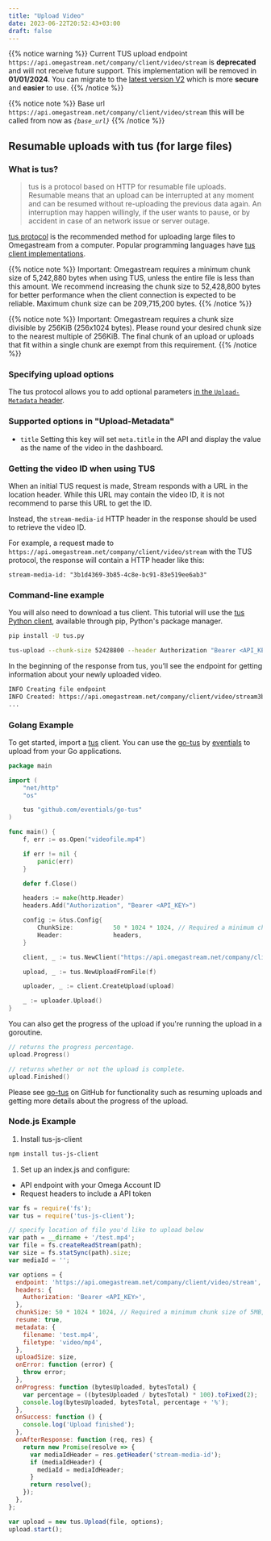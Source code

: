 ```yaml
---
title: "Upload Video"
date: 2023-06-22T20:52:43+03:00
draft: false
---
```


{{% notice warning %}}
Current TUS upload endpoint `https://api.omegastream.net/company/client/video/stream` is **deprecated** and will not receive future support.
This implementation will be removed in **01/01/2024**.
You can migrate to the [latest version V2](/tus_upload) which is more **secure** and **easier** to use.
{{% /notice %}}

{{% notice note %}}
Base url `https://api.omegastream.net/company/client/video/stream` this will be called from now as *`{base_url}`*
{{% /notice %}}


## Resumable uploads with tus (for large files)

### What is tus?

> tus is a protocol based on HTTP for resumable file uploads. Resumable means that an upload can be interrupted at any moment and can be resumed without re-uploading the previous data again. An interruption may happen willingly, if the user wants to pause, or by accident in case of an network issue or server outage.

[tus protocol](https://tus.io) is the recommended method for uploading large files to Omegastream from a computer. Popular programming languages have [tus client implementations](https://tus.io/implementations.html).

{{% notice note %}}
Important: Omegastream requires a minimum chunk size of 5,242,880 bytes when using TUS, unless the entire file is less than this amount.
We recommend increasing the chunk size to 52,428,800 bytes for better performance when the client connection is expected to be reliable.
Maximum chunk size can be 209,715,200 bytes.
{{% /notice %}}

{{% notice note %}}
Important: Omegastream requires a chunk size divisible by 256KiB (256x1024 bytes). Please round your desired chunk size to the nearest multiple of 256KiB.
The final chunk of an upload or uploads that fit within a single chunk are exempt from this requirement.
{{% /notice %}}

### Specifying upload options

The tus protocol allows you to add optional parameters [in the `Upload-Metadata` header](https://tus.io/protocols/resumable-upload.html#upload-metadata).

### Supported options in "Upload-Metadata"

- `title` Setting this key will set `meta.title` in the API and display the value as the name of the video in the dashboard.

### Getting the video ID when using TUS

When an initial TUS request is made, Stream responds with a URL in the location header. While this URL may contain the video ID, it is not recommend to parse this URL to get the ID.

Instead, the `stream-media-id` HTTP header in the response should be used to retrieve the video ID.

For example, a request made to `https://api.omegastream.net/company/client/video/stream` with the TUS protocol, the response will contain a HTTP header like this:

```
stream-media-id: "3b1d4369-3b85-4c8e-bc91-83e519ee6ab3"
```

### Command-line example

You will also need to download a tus client. This tutorial will use the [tus Python client](https://github.com/tus/tus-py-client), available through pip, Python's package manager.

```bash
pip install -U tus.py
```

```bash
tus-upload --chunk-size 52428800 --header Authorization "Bearer <API_KEY>" <PATH_TO_VIDEO> https://api.omegastream.net/company/client/video/stream
```

In the beginning of the response from tus, you’ll see the endpoint for getting information about your newly uploaded video.

```bash
INFO Creating file endpoint
INFO Created: https://api.omegastream.net/company/client/video/stream3b1d4369-3b85-4c8e-bc91-83e519ee6ab3
...
```

### Golang Example

To get started, import a [tus](https://tus.io) client. You can use the [go-tus](https://github.com/eventials/go-tus) by [eventials](https://github.com/eventials) to upload from your Go applications.

```go
package main

import (
	"net/http"
	"os"

	tus "github.com/eventials/go-tus"
)

func main() {
	f, err := os.Open("videofile.mp4")

	if err != nil {
		panic(err)
	}

	defer f.Close()

	headers := make(http.Header)
	headers.Add("Authorization", "Bearer <API_KEY>")

	config := &tus.Config{
		ChunkSize:           50 * 1024 * 1024, // Required a minimum chunk size of 5MB, here we use 50MB.
		Header:              headers,
	}

	client, _ := tus.NewClient("https://api.omegastream.net/company/client/video/stream", config)

	upload, _ := tus.NewUploadFromFile(f)

	uploader, _ := client.CreateUpload(upload)

	_ := uploader.Upload()
}
```

You can also get the progress of the upload if you're running the upload in a goroutine.

```go
// returns the progress percentage.
upload.Progress()

// returns whether or not the upload is complete.
upload.Finished()
```

Please see [go-tus](https://github.com/eventials/go-tus) on GitHub for functionality such as resuming uploads and getting more details about the progress of the upload.

### Node.js Example

1. Install tus-js-client

```bash
npm install tus-js-client
```

1. Set up an index.js and configure:

- API endpoint with your Omega Account ID
- Request headers to include a API token

```js
var fs = require('fs');
var tus = require('tus-js-client');

// specify location of file you'd like to upload below
var path = __dirname + '/test.mp4';
var file = fs.createReadStream(path);
var size = fs.statSync(path).size;
var mediaId = '';

var options = {
  endpoint: 'https://api.omegastream.net/company/client/video/stream',
  headers: {
    Authorization: 'Bearer <API_KEY>',
  },
  chunkSize: 50 * 1024 * 1024, // Required a minimum chunk size of 5MB, here we use 50MB.
  resume: true,
  metadata: {
    filename: 'test.mp4',
    filetype: 'video/mp4',
  },
  uploadSize: size,
  onError: function (error) {
    throw error;
  },
  onProgress: function (bytesUploaded, bytesTotal) {
    var percentage = ((bytesUploaded / bytesTotal) * 100).toFixed(2);
    console.log(bytesUploaded, bytesTotal, percentage + '%');
  },
  onSuccess: function () {
    console.log('Upload finished');
  },
  onAfterResponse: function (req, res) {
    return new Promise(resolve => {
      var mediaIdHeader = res.getHeader('stream-media-id');
      if (mediaIdHeader) {
        mediaId = mediaIdHeader;
      }
      return resolve();
    });
  },
};

var upload = new tus.Upload(file, options);
upload.start();
```